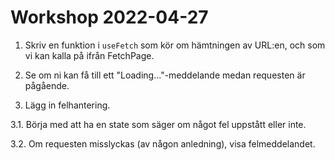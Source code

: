 # Workshop 2022-04-27

1. Skriv en funktion i `useFetch` som kör om hämtningen av URL:en, och som vi kan kalla på ifrån FetchPage.

2. Se om ni kan få till ett "Loading..."-meddelande medan requesten är pågående.

3. Lägg in felhantering.

3.1. Börja med att ha en state som säger om något fel uppstått eller inte.

3.2. Om requesten misslyckas (av någon anledning), visa felmeddelandet.
